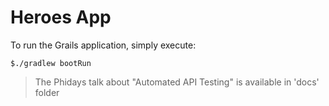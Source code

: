 # Heroes App 

To run the Grails application, simply execute:

``` $./gradlew bootRun ```

> The Phidays talk about "Automated API Testing" is available in 'docs' folder

 
 
